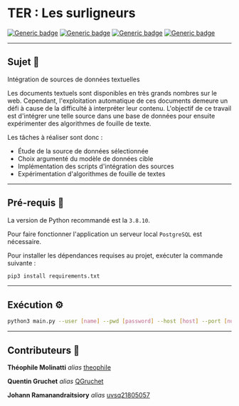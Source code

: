 # TER : Les surligneurs

[![Generic badge](https://img.shields.io/badge/python-3.8.10-9cf.svg)](https://shields.io/) [![Generic badge](https://img.shields.io/badge/flair-0.10-9cf.svg)](https://github.com/flairNLP/flair) [![Generic badge](https://img.shields.io/badge/beautifulsoup4-4.9.1-9cf.svg)](https://www.crummy.com/software/BeautifulSoup/bs4/doc/) [![Generic badge](https://img.shields.io/badge/web-lessurligneurs-9cf.svg)](https://lessurligneurs.eu/)

--------

## Sujet 📖
Intégration de sources de données textuelles

Les documents textuels sont disponibles en très grands nombres sur le web.
Cependant, l'exploitation automatique de ces documents demeure un défi à cause de la difficulté à interpréter leur contenu.
L'objectif de ce travail est d'intégrer une telle source dans une base de données pour ensuite expérimenter des algorithmes de fouille de texte.

Les tâches à réaliser sont donc :

* Étude de la source de données sélectionnée
* Choix argumenté du modèle de données cible
* Implémentation des scripts d'intégration des sources
* Expérimentation d'algorithmes de fouille de textes

-------

## Pré-requis 📂
La version de Python recommandé est la `3.8.10`.

Pour faire fonctionner l'application un serveur local `PostgreSQL` est nécessaire.

Pour installer les dépendances requises au projet, exécuter la commande suivante :
```bash
pip3 install requirements.txt
```

-------

## Exécution ⚙️

```sh
python3 main.py --user [name] --pwd [password] --host [host] --port [num_port] --db [nom_bd]
```

-------

## Contributeurs 👥

**Théophile Molinatti** _alias_ [theophiIe](https://github.com/theophiIe)

**Quentin Gruchet** _alias_ [QGruchet](https://github.com/QGruchet)

**Johann Ramanandraitsiory** _alias_ [uvsq21805057](https://github.com/uvsq21805057)
